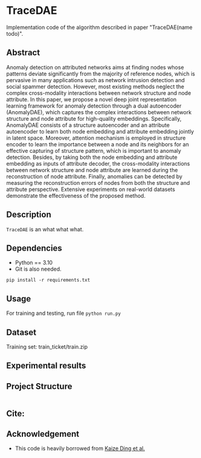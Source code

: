 # TraceDAE

Implementation code of the algorithm described in paper "TraceDAE(name todo)". 

## Abstract 

Anomaly detection on attributed networks aims at finding nodes whose patterns deviate significantly from the majority of reference nodes, which is pervasive in many applications such as network intrusion detection and social spammer detection. However, most existing methods neglect the complex cross-modality interactions between network structure and node attribute. In this paper, we propose a novel deep joint representation learning framework for anomaly detection through a dual autoencoder (AnomalyDAE), which captures the complex interactions between network structure and node attribute for high-quality embeddings. Specifically, AnomalyDAE consists of a structure autoencoder and an attribute autoencoder to learn both node embedding and attribute embedding jointly in latent space. Moreover, attention mechanism is employed in structure encoder to learn the importance between a node and its neighbors for an effective capturing of structure pattern, which is important to anomaly detection. Besides, by taking both the node embedding and attribute embedding as inputs of attribute decoder, the cross-modality interactions between network structure and node attribute are learned during the reconstruction of node attribute. Finally, anomalies can be detected by measuring the reconstruction errors of nodes from both the structure and attribute perspective. Extensive experiments on real-world datasets demonstrate the effectiveness of the proposed method.

## Description

`TraceDAE` is an what what what. 

## Dependencies
- Python == 3.10
- Git is also needed.

```shell
pip install -r requirements.txt
```

## Usage

For training and testing, run file
```python run.py```

## Dataset
Training set: train_ticket/train.zip

## Experimental results  


## Project Structure
```

```

## Cite:


## Acknowledgement
 - This code is heavily borrowed from [Kaize Ding et al.](https://github.com/kaize0409/GCN_AnomalyDetection)